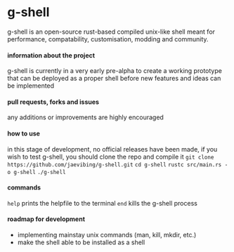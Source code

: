 # g-shell
g-shell is an open-source rust-based compiled unix-like shell meant for performance, compatability, customisation, modding and community.
#### information about the project
g-shell is currently in a very early pre-alpha to create a working prototype that can be deployed as a proper shell before new features and ideas can be implemented
#### pull requests, forks and issues
any additions or improvements are highly encouraged
#### how to use
in this stage of development, no official releases have been made, if you wish to test g-shell, you should clone the repo and compile it
```git clone https://github.com/jaevibing/g-shell.git```
```cd g-shell```
```rustc src/main.rs -o g-shell```
```./g-shell```
#### commands
```help``` prints the helpfile to the terminal
```end``` kills the g-shell process
#### roadmap for development
* implementing mainstay unix commands (man, kill, mkdir, etc.)
* make the shell able to be installed as a shell